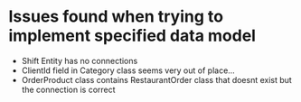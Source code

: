 # Issues found when trying to implement specified data model

- Shift Entity has no connections
- ClientId field in Category class seems very out of place...
- OrderProduct class contains RestaurantOrder class that doesnt exist but the connection is correct
